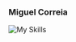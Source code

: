 ### Miguel Correia

<!--

Here are some ideas to get you started:

- 🔭 I’m currently on my last years of my university bachelors degree on Computer Science.
-->
![My Skills](https://skills.thijs.gg/icons?i=js,java,c,cpp,cs,py,html,css,postgres,dart,kotlin,markdown,php)
